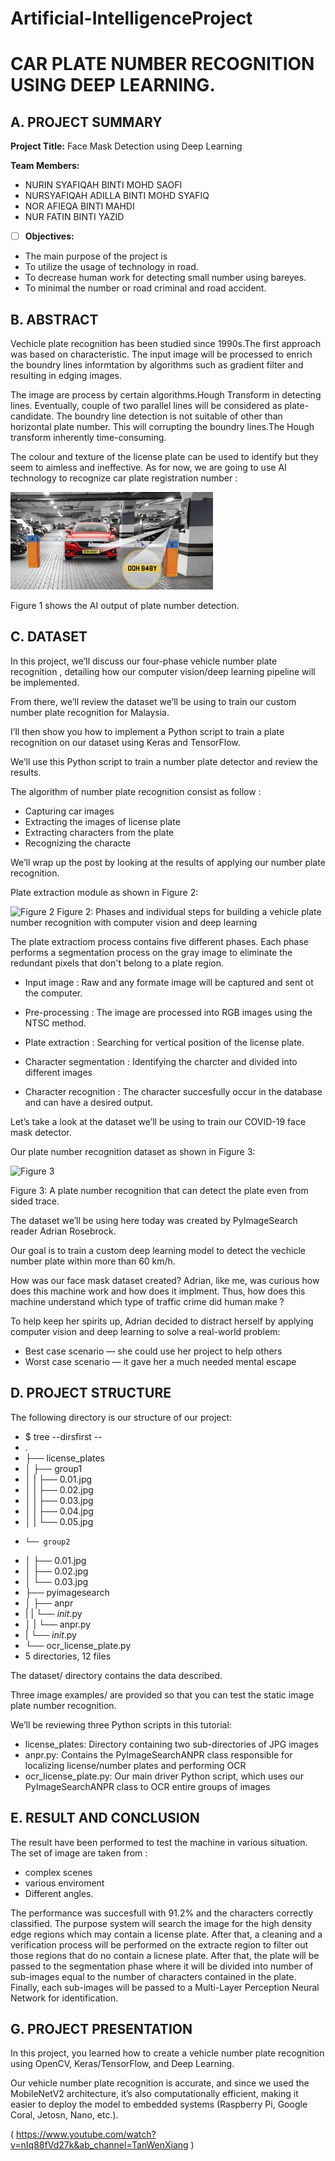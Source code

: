 # Artificial-IntelligenceProject
# CAR PLATE NUMBER RECOGNITION USING DEEP LEARNING. 

## A. PROJECT SUMMARY

**Project Title:** Face Mask Detection using Deep Learning

**Team Members:** 
-   NURIN SYAFIQAH BINTI MOHD SAOFI
- NURSYAFIQAH ADILLA BINTI MOHD SYAFIQ
- NOR AFIEQA BINTI MAHDI
- NUR FATIN BINTI YAZID


- [ ] **Objectives:**
- The main purpose of the project is 
- To utilize the usage of technology in road. 
- To decrease human work for detecting small number using bareyes.
- To minimal the number or road criminal and road accident. 


##  B. ABSTRACT 

Vechicle plate recognition has been studied since 1990s.The first approach was based on characteristic. The input image will be processed to enrich the boundry lines informtation by algorithms such as gradient filter and resulting in edging images. 

The image are process by certain algorithms.Hough Transform in detecting lines. Eventually, couple of two parallel lines will be considered as plate-candidate. The boundry line detection is not suitable of other than horizontal plate number. This will corrupting the boundry lines.The Hough transform inherently time-consuming. 

The colour and texture of the license plate can be used to identify but they seem to aimless and ineffective. 
As for now, we are going to use AI technology to recognize car plate registration number :  

![Coding](https://github.com/nursyafiqahJackson/Artificial-IntelligenceProject/blob/6e1c16d7ed3c9d5c3b4bf23188352611832c0409/download%20(2).jfif)


Figure 1 shows the AI output of plate number detection.


## C.  DATASET

In this project, we’ll discuss our four-phase vehicle number plate recognition , detailing how our computer vision/deep learning pipeline will be implemented.

From there, we’ll review the dataset we’ll be using to train our custom number plate recognition for Malaysia.

I’ll then show you how to implement a Python script to train a plate recognition on our dataset using Keras and TensorFlow.

We’ll use this Python script to train a number plate detector and review the results.

The algorithm of number plate recognition consist as follow : 

- Capturing car images
- Extracting the images of license plate
- Extracting characters from the plate
- Recognizing the characte

We’ll wrap up the post by looking at the results of applying our number plate recognition.


Plate extraction module as shown in Figure 2:

![Figure 2](https://www.google.com/url?sa=i&url=https%3A%2F%2Fwww.sciencedirect.com%2Fscience%2Farticle%2Fpii%2FS0167865519303216&psig=AOvVaw1WoDD7gUYVHV2S4FEz6He9&ust=1618709676149000&source=images&cd=vfe&ved=0CAIQjRxqFwoTCNCQqfSRhPACFQAAAAAdAAAAABAR)
Figure 2: Phases and individual steps for building a vehicle plate number recognition with computer vision and deep learning 

The plate extractiom process contains five different phases. Each phase performs a segmentation process on the gray image to eliminate the redundant pixels that don't belong to a plate region. 

- Input image : Raw and any formate image will be captured and sent ot the computer. 

- Pre-processing : The image are processed into RGB images using the NTSC method. 

- Plate extraction : Searching for vertical position of the license plate.

- Character segmentation : Identifying the charcter and divided into different images

- Character recognition : The character succesfully occur in the database and can have a desired output. 

Let’s take a look at the dataset we’ll be using to train our COVID-19 face mask detector.


Our plate number recognition dataset as shown in Figure 3:

![Figure 3]( https://www.pyimagesearch.com/wp-content/uploads/2020/04/face_mask_detection_dataset.jpg )

Figure 3: A plate number recognition that can detect the plate even from sided trace. 

The dataset we’ll be using here today was created by PyImageSearch reader Adrian Rosebrock.

Our goal is to train a custom deep learning model to detect the vechicle number plate within more than 60 km/h. 

How was our face mask dataset created?
Adrian, like me, was curious how does this machine work and how does it implment. Thus, how does this machine understand which type of traffic crime did human make ? 

To help keep her spirits up, Adrian decided to distract herself by applying computer vision and deep learning to solve a real-world problem:

- Best case scenario — she could use her project to help others
- Worst case scenario — it gave her a much needed mental escape


## D.   PROJECT STRUCTURE

The following directory is our structure of our project:
- $ tree --dirsfirst --
- .
- ├── license_plates
- │   ├── group1
- │   |   ├── 0.01.jpg
- │   |   ├── 0.02.jpg
- │   |   ├── 0.03.jpg
- │   |   ├── 0.04.jpg
- │   |   └── 0.05.jpg
-     └── group2
- │       ├── 0.01.jpg
- │       ├── 0.02.jpg
- │       └── 0.03.jpg
- ├── pyimagesearch
- │   ├── anpr
- |   |   └── _init_.py
- │   |   └── anpr.py 
- |   └──  _init_.py
- └── ocr_license_plate.py
- 5 directories, 12 files


The dataset/ directory contains the data described.

Three image examples/ are provided so that you can test the static image plate number recognition.

We’ll be reviewing three Python scripts in this tutorial:

- license_plates: Directory containing two sub-directories of JPG images
- anpr.py: Contains the PyImageSearchANPR class responsible for localizing license/number plates and performing OCR
- ocr_license_plate.py: Our main driver Python script, which uses our PyImageSearchANPR class to OCR entire groups of images


## E.  RESULT AND CONCLUSION

The result have been performed to test the machine in various situation. The set of image are taken from :
- complex scenes
- various enviroment
- Different angles. 

The performance was succesfull with 91.2% and the characters correctly classified. The purpose system will search the image for the high density edge regions which may contain a license plate. After that, a cleaning and a verification process will be performed on the extracte region to filter out those regions that do no contain a licnese plate. After that, the plate will be passed to the segmentation phase where it will be divided into number of sub-images equal to the number of characters contained in the plate. Finally, each sub-images will be passed to a Multi-Layer Perception Neural Network for identification. 


## G.   PROJECT PRESENTATION 

In this project, you learned how to create a vehicle number plate recognition using OpenCV, Keras/TensorFlow, and Deep Learning.


Our vehicle number plate recognition is accurate, and since we used the MobileNetV2 architecture, it’s also computationally efficient, making it easier to deploy the model to embedded systems (Raspberry Pi, Google Coral, Jetosn, Nano, etc.).

( https://www.youtube.com/watch?v=nIq88fVd27k&ab_channel=TanWenXiang )




